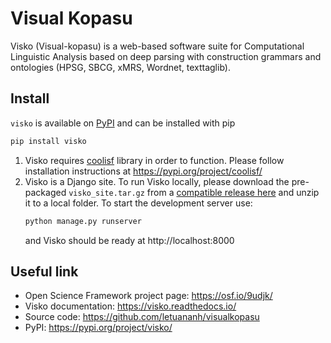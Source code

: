 # Visual Kopasu

Visko (Visual-kopasu) is a web-based software suite for Computational Linguistic Analysis based on deep parsing with construction grammars and ontologies (HPSG, SBCG, xMRS, Wordnet, texttaglib).

## Install

`visko` is available on [PyPI](https://pypi.org/project/visko/) and can be installed with pip

```bash
pip install visko
```

1. Visko requires [coolisf](https://pypi.org/project/coolisf/) library in order to function.
   Please follow installation instructions at https://pypi.org/project/coolisf/
2. Visko is a Django site. To run Visko locally, please download the pre-packaged `visko_site.tar.gz` from a [compatible release here](https://github.com/letuananh/visualkopasu/releases) and unzip it to a local folder. To start the development server use:
   ```bash
   python manage.py runserver
   ```
   and Visko should be ready at http://localhost:8000

## Useful link

- Open Science Framework project page: https://osf.io/9udjk/
- Visko documentation: https://visko.readthedocs.io/
- Source code: https://github.com/letuananh/visualkopasu
- PyPI: https://pypi.org/project/visko/
